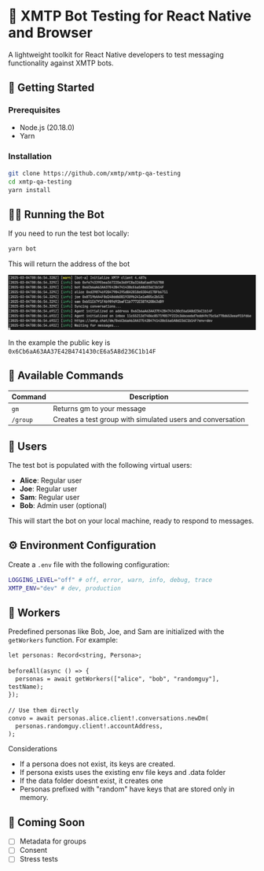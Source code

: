 # 🤖 XMTP Bot Testing for React Native and Browser

A lightweight toolkit for React Native developers to test messaging functionality against XMTP bots.

## 🚀 Getting Started

### Prerequisites

- Node.js (20.18.0)
- Yarn

### Installation

```bash
git clone https://github.com/xmtp/xmtp-qa-testing
cd xmtp-qa-testing
yarn install
```

## 🏃‍♂️ Running the Bot

If you need to run the test bot locally:

```bash
yarn bot
```

This will return the address of the bot

![](/media/test.png)

In the example the public key is `0x6Cb6aA63AA37E42B4741430cE6a5A8d236C1b14F`

## 💬 Available Commands

| Command  | Description                                                |
| -------- | ---------------------------------------------------------- |
| `gm`     | Returns gm to your message                                 |
| `/group` | Creates a test group with simulated users and conversation |

## 👥 Users

The test bot is populated with the following virtual users:

- **Alice**: Regular user
- **Joe**: Regular user
- **Sam**: Regular user
- **Bob**: Admin user (optional)

This will start the bot on your local machine, ready to respond to messages.

## ⚙️ Environment Configuration

Create a `.env` file with the following configuration:

```bash
LOGGING_LEVEL="off" # off, error, warn, info, debug, trace
XMTP_ENV="dev" # dev, production
```

## 🧰 Workers

Predefined personas like Bob, Joe, and Sam are initialized with the `getWorkers` function. For example:

```tsx
let personas: Record<string, Persona>;

beforeAll(async () => {
  personas = await getWorkers(["alice", "bob", "randomguy"], testName);
});

// Use them directly
convo = await personas.alice.client!.conversations.newDm(
  personas.randomguy.client!.accountAddress,
);
```

Considerations

- If a persona does not exist, its keys are created.
- If persona exists uses the existing env file keys and .data folder
- If the data folder doesnt exist, it creates one
- Personas prefixed with "random" have keys that are stored only in memory.

## 🔮 Coming Soon

- [ ] Metadata for groups
- [ ] Consent
- [ ] Stress tests
